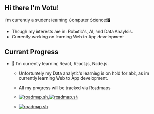 ## Hi there I'm Votu!
I'm currently a student learning Computer Science!🖥️
 - Though my interests are in: Robotic's, AI, and Data Anaylsis.
 - Currently working on learning Web to App development.
## Current Progress
- 🌱 I’m currently learning React, React.js, Node.js.
    - Unfortuntely my Data analytic's learning is on hold for abit, as im currently learning Web to App development.
    - All my progress will be tracked via Roadmaps
    - [![roadmap.sh](https://roadmap.sh/card/tall/66a1611923c186c28d5aa5ad?variant=dark&roadmaps=react%2Cjavascript%2Cpostgresql-dba%2Cnodejs)](https://roadmap.sh),[![roadmap.sh](https://roadmap.sh/card/tall/66a1611923c186c28d5aa5ad?variant=dark&roadmaps=data-analyst%2Cpython)](https://roadmap.sh)

    - [![roadmap.sh](https://roadmap.sh/card/tall/66a1611923c186c28d5aa5ad?variant=dark&roadmaps=data-analyst%2Cpython)](https://roadmap.sh)
